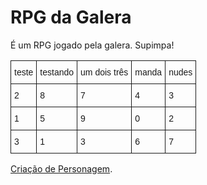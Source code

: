 <!-- TITLE: RPG da Galera - Home -->
<!-- SUBTITLE: Onde sabe-se do que há de saber sobre o RPG da Galera. -->

# RPG da Galera
É um RPG jogado pela galera. Supimpa!

<style type="text/css">
.tg  {border-collapse:collapse;border-spacing:0;}
.tg td{font-family:Arial, sans-serif;font-size:14px;padding:10px 5px;border-style:solid;border-width:1px;overflow:hidden;word-break:normal;}
.tg th{font-family:Arial, sans-serif;font-size:14px;font-weight:normal;padding:10px 5px;border-style:solid;border-width:1px;overflow:hidden;word-break:normal;}
.tg .tg-yw4l{vertical-align:top}
</style>
<table class="tg">
  <tr>
    <th class="tg-yw4l">teste</th>
    <th class="tg-yw4l">testando</th>
    <th class="tg-yw4l">um dois três</th>
    <th class="tg-yw4l">manda</th>
    <th class="tg-yw4l">nudes</th>
  </tr>
  <tr>
    <td class="tg-yw4l">2</td>
    <td class="tg-yw4l">8</td>
    <td class="tg-yw4l">7</td>
    <td class="tg-yw4l">4</td>
    <td class="tg-yw4l">3</td>
  </tr>
  <tr>
    <td class="tg-yw4l">1</td>
    <td class="tg-yw4l">5</td>
    <td class="tg-yw4l">9</td>
    <td class="tg-yw4l">0</td>
    <td class="tg-yw4l">2</td>
  </tr>
  <tr>
    <td class="tg-yw4l">3</td>
    <td class="tg-yw4l">1</td>
    <td class="tg-yw4l">3</td>
    <td class="tg-yw4l">6</td>
    <td class="tg-yw4l">7</td>
  </tr>
</table>

[Criação de Personagem](criacao-de-personagem).